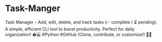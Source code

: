 # Task-Manger
 Task Manager – Add, edit, delete, and track tasks (✅ complete / ⏳ pending). A simple, efficient CLI tool to boost productivity. Perfect for daily organization! �💻 #Python #GitHub  (Clone, contribute, or customize!) 🔧✨
